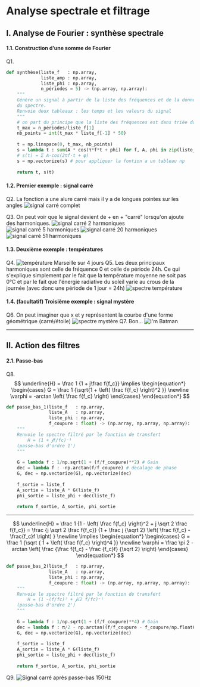 # Analyse spectrale et filtrage

## I. Analyse de Fourier : synthèse spectrale

#### 1.1. Construction d’une somme de Fourier
Q1.
```python
def synthèse(liste_f   : np.array,
             liste_amp : np.array,
             liste_phi : np.array,
             n_périodes = 5) -> (np.array, np.array):
    """
    Génère un signal à partir de la liste des fréquences et de la donnée
    du spectre.
    Renvoie deux tableaux : les temps et les valeurs du signal
    """
    # on part du principe que la liste des fréquences est dans triée dans l'ordre croissant
    t_max = n_périodes/liste_f[1]
    nb_points = int(t_max * liste_f[-1] * 50) 
    
    t = np.linspace(0, t_max, nb_points)
    s = lambda t : sum(A * cos(τ*f*t + phi) for f, A, phi in zip(liste_f, liste_amp, liste_phi))
    # s(t) = Σ A·cos(2πf·t + φ)
    s = np.vectorize(s) # pour appliquer la fontion a un tableau np
    
    return t, s(t)
```

#### 1.2. Premier exemple : signal carré
Q2. La fonction a une alure carré mais il y a de longues pointes sur les angles
 ![signal carré complet](./images/carre-51.png)

Q3. On peut voir que le signal devient de + en + "carré" lorsqu'on ajoute des harmoniques.
![signal carré 2 harmoniques](./images/carre-2.png) ![signal carré 5 harmoniques](./images/carre-5.png)
![signal carré 20 harmoniques](./images/carre-20.png) ![signal carré 51 harmoniques](./images/carre-51.png)

#### 1.3. Deuxième exemple : températures
Q4.
![température Marseille sur 4 jours](./images/temp-marseille.png)
Q5. Les deux principaux harmoniques sont celle de fréquence 0 et celle de période 24h.
Ce qui s'explique simplement par le fait que la température moyenne ne soit pas 0°C et par le fait que l'énergie radiative du soleil varie au crous de la journée (avec donc une période de 1 jour = 24h)
![spectre température](./images/spectre-temp.png)

#### 1.4. (facultatif) Troisième exemple : signal mystère
Q6. On peut imaginer que x et y représentent la courbe d'une forme géométrique (carré/étoile) 
![spectre mystère](./images/mystere-x-y.png)
Q7. Bon...
![I'm Batman](./images/mystere-y(x).png)

--- 
## II. Action des filtres

#### 2.1. Passe-bas
Q8.
$$
	\underline{H} = \frac 1 {1 + j\frac f{f_c}}
	\implies
	\begin{equation*}
		\begin{cases}
			G = \frac 1 {\sqrt{1 + \left( \frac f{f_c} \right)^2 }} \newline
			\varphi = -arctan \left( \frac f{f_c} \right)
		\end{cases}
	\end{equation*}
$$
```python
def passe_bas_1(liste_f   : np.array,
                liste_A   : np.array,
                liste_phi : np.array,
                f_coupure : float) -> (np.array, np.array, np.array):
    """
    Renvoie le spectre filtré par le fonction de transfert
        H = (1 + 𝒋f/fc)⁻¹
    (passe-bas d'ordre 1')
    """
	        
    G = lambda f : 1/np.sqrt(1 + (f/f_coupure)**2) # Gain
    dec = lambda f : -np.arctan(f/f_coupure) # decalage de phase
    G, dec = np.vectorize(G), np.vectorize(dec)
    
    f_sortie = liste_f
    A_sortie = liste_A * G(liste_f)
    phi_sortie = liste_phi + dec(liste_f)
    
    return f_sortie, A_sortie, phi_sortie
```
---
$$
	\underline{H} = \frac 1 {1 - \left( \frac f{f_c} \right)^2 + j \sqrt 2 \frac f{f_c}}
	              = \frac {j \sqrt 2 \frac f{f_c}}
				          {1 + \frac j {\sqrt 2} \left( \frac f{f_c} - \frac{f_c}f \right) }
	\newline \implies
	\begin{equation*}
		\begin{cases}
			G = \frac 1 {\sqrt { 1 + \left( \frac f{f_c} \right)^4 }} \newline
			\varphi = \frac \pi 2 - arctan \left( \frac {\frac f{f_c} - \frac {f_c}f} {\sqrt 2} \right)
		\end{cases}
	\end{equation*}
$$

```python
def passe_bas_2(liste_f   : np.array,
                liste_A   : np.array,
                liste_phi : np.array,
                f_coupure : float) -> (np.array, np.array, np.array):
    """
    Renvoie le spectre filtré par le fonction de transfert
        H = (1 -(f/fc)² + 𝒋√2 f/fc)⁻¹
    (passe-bas d'ordre 2')
    """
	
    G = lambda f : 1/np.sqrt(1 + (f/f_coupure)**4) # Gain
    dec = lambda f : π/2 - np.arctan((f/f_coupure - f_coupure/np.float64(f))/2) # decalage de phase
    G, dec = np.vectorize(G), np.vectorize(dec)
    
    f_sortie = liste_f
    A_sortie = liste_A * G(liste_f)
    phi_sortie = liste_phi + dec(liste_f)
    
    return f_sortie, A_sortie, phi_sortie
```

Q9.
![Signal carré après passe-bas 150Hz](./images/passe-bas-carre.png)
